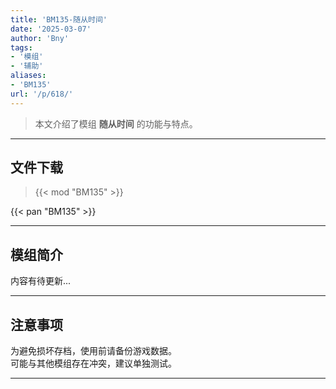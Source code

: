 ```yaml
---
title: 'BM135-随从时间'
date: '2025-03-07'
author: 'Bny'
tags:
- '模组'
- '辅助'
aliases:
- 'BM135'
url: '/p/618/'
---
```


> 本文介绍了模组 **随从时间** 的功能与特点。

---

## 文件下载  

> {{< mod "BM135" >}}  

{{< pan "BM135" >}}  

---

## 模组简介

>  
内容有待更新...  

---

## 注意事项

>  
为避免损坏存档，使用前请备份游戏数据。  
可能与其他模组存在冲突，建议单独测试。  

---

